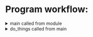 # Program workflow:

<details>
<summary>main called from module
</summary>
        
This is a docstring lalala
tralala
</details>
        
<details>
<summary>    do_things called from main
</summary>
        
woah boi is that a docstring?
                
<details>
<summary>        do_different called from do_things
</summary>
        
</details>
        
  
